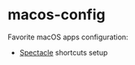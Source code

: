 # macos-config
Favorite macOS apps configuration:

- [Spectacle](https://github.com/sergii-tkachenko/macos-config/tree/master/spectacle) shortcuts setup
